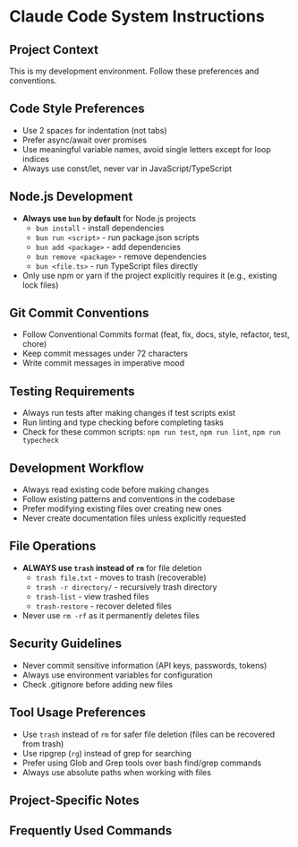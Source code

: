 # Claude Code System Instructions

## Project Context
This is my development environment. Follow these preferences and conventions.

## Code Style Preferences
- Use 2 spaces for indentation (not tabs)
- Prefer async/await over promises
- Use meaningful variable names, avoid single letters except for loop indices
- Always use const/let, never var in JavaScript/TypeScript

## Node.js Development
- **Always use `bun` by default** for Node.js projects
  - `bun install` - install dependencies
  - `bun run <script>` - run package.json scripts
  - `bun add <package>` - add dependencies
  - `bun remove <package>` - remove dependencies
  - `bun <file.ts>` - run TypeScript files directly
- Only use npm or yarn if the project explicitly requires it (e.g., existing lock files)

## Git Commit Conventions
- Follow Conventional Commits format (feat, fix, docs, style, refactor, test, chore)
- Keep commit messages under 72 characters
- Write commit messages in imperative mood

## Testing Requirements
- Always run tests after making changes if test scripts exist
- Run linting and type checking before completing tasks
- Check for these common scripts: `npm run test`, `npm run lint`, `npm run typecheck`

## Development Workflow
- Always read existing code before making changes
- Follow existing patterns and conventions in the codebase
- Prefer modifying existing files over creating new ones
- Never create documentation files unless explicitly requested

## File Operations
- **ALWAYS use `trash` instead of `rm`** for file deletion
  - `trash file.txt` - moves to trash (recoverable)
  - `trash -r directory/` - recursively trash directory
  - `trash-list` - view trashed files
  - `trash-restore` - recover deleted files
- Never use `rm -rf` as it permanently deletes files

## Security Guidelines
- Never commit sensitive information (API keys, passwords, tokens)
- Always use environment variables for configuration
- Check .gitignore before adding new files

## Tool Usage Preferences
- Use `trash` instead of `rm` for safer file deletion (files can be recovered from trash)
- Use ripgrep (`rg`) instead of grep for searching
- Prefer using Glob and Grep tools over bash find/grep commands
- Always use absolute paths when working with files

## Project-Specific Notes
<!-- Add your project-specific requirements here -->
<!-- Example: This project uses Prettier for formatting -->
<!-- Example: API endpoints should follow REST conventions -->

## Frequently Used Commands
<!-- Add commands you use often for quick reference -->
<!-- Example: Build: npm run build -->
<!-- Example: Deploy: npm run deploy -->
